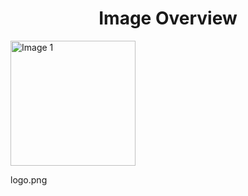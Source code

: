 <h1 style ="text-align: center;"> Image Overview </h1>
<div>
<div>
<img src="https://media.evkx.net/multimedia/models/mhero/logo_xst.png" alt="Image 1" style="width: 200px;">
<p>logo.png</p>
</div>
</div>
